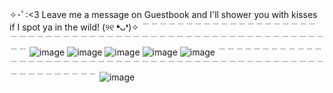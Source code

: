 ✧･ﾟ:<3 Leave me a message on Guestbook and I'll shower you with kisses if I spot ya in the wild! (୨୧ ❛ᴗ❛)✧
﹉﹉﹉﹉﹉﹉﹉﹉﹉﹉﹉﹉﹉﹉﹉﹉﹉﹉﹉﹉﹉﹉﹉﹉﹉﹉﹉﹉﹉﹉﹉﹉﹉﹉﹉﹉﹉﹉﹉﹉﹉﹉﹉﹉﹉﹉﹉﹉﹉﹉﹉﹉﹉﹉﹉﹉﹉﹉
![image](https://github.com/ForeverTainted/ForeverTainted/assets/155183784/e24da1b4-b18d-435c-8511-b88a340d6758)
![image](https://github.com/ForeverTainted/ForeverTainted/assets/155183784/4ef0a466-71e8-41ba-99b0-06e0d1779cc6)
![image](https://github.com/ForeverTainted/ForeverTainted/assets/155183784/4123a8a0-faf1-439c-93f7-caefb3dc80ef)
![image](https://github.com/ForeverTainted/ForeverTainted/assets/155183784/34492fcb-bf42-4f24-aa17-0a7c01f43da1)
![image](https://github.com/ForeverTainted/ForeverTainted/assets/155183784/1c4bdc21-c10d-489c-b502-9c1566ab6ed4)
﹉﹉﹉﹉﹉﹉﹉﹉﹉﹉﹉﹉﹉﹉﹉﹉﹉﹉﹉﹉﹉﹉﹉﹉﹉﹉﹉﹉﹉﹉﹉﹉﹉﹉﹉﹉﹉﹉﹉﹉﹉﹉﹉﹉﹉﹉﹉﹉﹉﹉﹉﹉﹉﹉﹉﹉﹉﹉
![image](https://github.com/ForeverTainted/ForeverTainted/assets/155183784/ecb6ff7c-a77a-4694-bb81-670f419b5afb)



